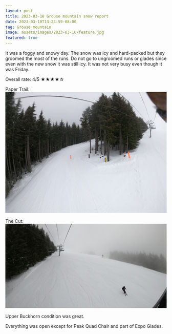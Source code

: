 ```yaml
---
layout: post
title: 2023-03-10 Grouse mountain snow report
date: 2023-03-10T13:24:59-08:00
tag: Grouse mountain
image: assets/images/2023-03-10-feature.jpg
featured: true
---
```

It was a foggy and snowy day. The snow was icy and hard-packed but they groomed the most of the runs. Do not go to ungroomed runs or glades since even with the new snow it was still icy. It was not very busy even though it was Friday.

Overall rate: 4/5 ★★★★☆

Paper Trail:
![](/assets/images/2023-03-10-paper-trail.JPG)

The Cut:
![](/assets/images/2023-03-10-feature.jpg)

Upper Buckhorn condition was great.

Everything was open except for Peak Quad Chair and part of Expo Glades.
